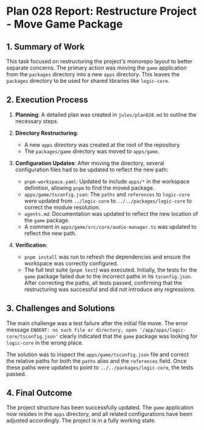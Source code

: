 # Plan 028 Report: Restructure Project - Move Game Package

## 1. Summary of Work

This task focused on restructuring the project's monorepo layout to better separate concerns. The primary action was moving the `game` application from the `packages` directory into a new `apps` directory. This leaves the `packages` directory to be used for shared libraries like `logic-core`.

## 2. Execution Process

1.  **Planning**: A detailed plan was created in `jules/plan028.md` to outline the necessary steps.

2.  **Directory Restructuring**:
    *   A new `apps` directory was created at the root of the repository.
    *   The `packages/game` directory was moved to `apps/game`.

3.  **Configuration Updates**: After moving the directory, several configuration files had to be updated to reflect the new path:
    *   `pnpm-workspace.yaml`: Updated to include `apps/*` in the workspace definition, allowing `pnpm` to find the moved package.
    *   `apps/game/tsconfig.json`: The `paths` and `references` to `logic-core` were updated from `../logic-core` to `../../packages/logic-core` to correct the module resolution.
    *   `agents.md`: Documentation was updated to reflect the new location of the `game` package.
    *   A comment in `apps/game/src/core/audio-manager.ts` was updated to reflect the new path.

4.  **Verification**:
    *   `pnpm install` was run to refresh the dependencies and ensure the workspace was correctly configured.
    *   The full test suite (`pnpm test`) was executed. Initially, the tests for the `game` package failed due to the incorrect paths in its `tsconfig.json`. After correcting the paths, all tests passed, confirming that the restructuring was successful and did not introduce any regressions.

## 3. Challenges and Solutions

The main challenge was a test failure after the initial file move. The error message `ENOENT: no such file or directory, open '/app/apps/logic-core/tsconfig.json'` clearly indicated that the `game` package was looking for `logic-core` in the wrong place.

The solution was to inspect the `apps/game/tsconfig.json` file and correct the relative paths for both the `paths` alias and the `references` field. Once these paths were updated to point to `../../packages/logic-core`, the tests passed.

## 4. Final Outcome

The project structure has been successfully updated. The `game` application now resides in the `apps` directory, and all related configurations have been adjusted accordingly. The project is in a fully working state.
